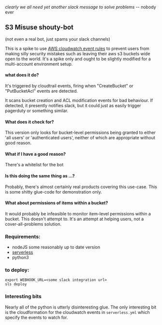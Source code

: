 _clearly we all need yet another slack message to solve problems_
-- nobody ever

## S3 Misuse shouty-bot 

(not even a real bot, just spams your slack channels)

This is a spike to use [AWS cloudwatch event rules](http://docs.aws.amazon.com/AmazonCloudWatch/latest/events/WhatIsCloudWatchEvents.html) to prevent users from making silly security mistakes such as leaving their aws s3 buckets wide open to the world. It's a spike only and ought to be slightly modified for a multi-account environment setup.

#### what does it do? 

It's triggered by cloudtrail events, firing when "CreateBucket" or "PutBucketAcl" events are detected.

It scans bucket creation and ACL modification events for bad behaviour. If detected, it presently notifies slack, but it could just as easily trigger pagerduty or something similar. 

#### What does it check for? 

This version only looks for bucket-level permissions being granted to either 'all users' or 'authenticated users', neither of which are appropriate without good reason.

#### What if I have a good reason?

There's a whitelist for the bot

#### Is this doing the same thing as ...?

Probably, there's almost certainly real products covering this use-case. This is some shitty glue-code for demonstration only.

#### What about permissions of items within a bucket?

It would probably be infeasible to monitor item-level permissions within a bucket. This doesn't attempt to. It's an attempt at helping users, not a cover-all-problems solution.

### Requirements:

- nodeJS some reasonably up to date version
- [serverless](https://serverless.com)
- python3

### to deploy:

```
export WEBHOOK_URL=<some slack integration url>
sls deploy
```

### Interesting bits

Nearly all of the python is utterly disinteresting glue. The only interesting bit is the cloudformation for the cloudwatch events in `serverless.yml` which specify the events to watch for.

